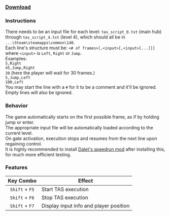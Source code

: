 ### [Download](https://github.com/rmadlal/140-tas/releases/) ###

### Instructions ###  
There needs to be an input file for each level: `tas_script_0.txt` (main hub) through `tas_script_4.txt` (level 4), which should all be in `...\Steam\steamapps\common\140`.  
Each line's structure must be: `<# of frames>[,<input>[,<input>[...]]]` where `<input>` is `Left`, `Right` or `Jump`.  
Examples:  
`5,Right`  
`45,Jump,Right`  
`30` (here the player will wait for 30 frames.)  
`5,Jump,Left`  
`100,Left`  
You may start the line with a `#` for it to be a comment and it'll be ignored. Empty lines will also be ignored.

### Behavior ###  
The game automatically starts on the first possible frame, as if by holding jump or enter.  
The appropriate input file will be automatically loaded according to the current level.  
On gate activation, execution stops and resumes from the next line upon regaining control.  
It is highly recommended to install [Dalet's speedrun mod](https://github.com/Dalet/140-speedrun-timer/releases) after installing this, for much more efficient testing.

### Features ###
| Key Combo | Effect |
| :---: | --- |
| `Shift` + `F5` | Start TAS execution |
| `Shift` + `F6` | Stop TAS execution |
| `Shift` + `F7` | Display input info and player position |
